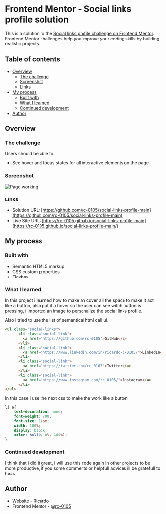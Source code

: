 # Frontend Mentor - Social links profile solution

This is a solution to the [Social links profile challenge on Frontend Mentor](https://www.frontendmentor.io/challenges/social-links-profile-UG32l9m6dQ). Frontend Mentor challenges help you improve your coding skills by building realistic projects. 

## Table of contents

- [Overview](#overview)
  - [The challenge](#the-challenge)
  - [Screenshot](#screenshot)
  - [Links](#links)
- [My process](#my-process)
  - [Built with](#built-with)
  - [What I learned](#what-i-learned)
  - [Continued development](#continued-development)
- [Author](#author)

## Overview

### The challenge

Users should be able to:

- See hover and focus states for all interactive elements on the page

### Screenshot

![Page working](./images/screenshot.jpg)

### Links

- Solution URL: [https://github.com/rc-0105/social-links-profile-main](https://github.com/rc-0105/social-links-profile-main)
- Live Site URL: [https://rc-0105.github.io/social-links-profile-main](https://rc-0105.github.io/social-links-profile-main/)

## My process

### Built with

- Semantic HTML5 markup
- CSS custom properties
- Flexbox

### What I learned

In this project i learned how to make an <a> cover all the space to make it act like a button, also put it a hover so the user can see witch button is pressing, i imported an image to personalize the social links profile.

Also i tried to use the list of semantical html call ul.

```html
<ul class="social-links">
      <li class="social-link">
        <a href="https://github.com/rc-0105">GitHub</a>
      </li>
      <li class="social-link">
        <a href="https://www.linkedin.com/in/ricardo-c-0105/">LinkedIn</a>
      </li>
      <li class="social-link">
        <a href="https://twitter.com/rc_0105">Twitter</a>
      </li>
      <li class="social-link">
        <a href="https://www.instagram.com/rc_0105/">Instagram</a>
      </li>
</ul>
```

In this case i use the next css to make the <a> work like a button
```css
li a{
    text-decoration: none;
    font-weight: 700;
    font-size: 14px;
    width: 100%;
    display: block;
    color: hsl(0, 0%, 100%);
}
```

### Continued development

I think that i did it great, i will use this code again in other projects to be more productive, if you some comments or helpfull advices ill be gratefull to hear.

## Author

- Website - [Ricardo](https://github.com/rc-0105)
- Frontend Mentor - [@rc-0105](https://www.frontendmentor.io/profile/rc-0105)




